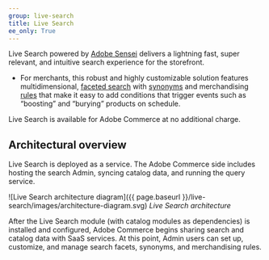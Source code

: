 ```yaml
---
group: live-search
title: Live Search
ee_only: True
---
```


Live Search powered by [Adobe Sensei](https://www.adobe.com/sensei.html) delivers a lightning fast, super relevant, and intuitive search experience for the storefront.

-  For merchants, this robust and highly customizable solution features multidimensional, [faceted search](https://docs-beta.magento.com/user-guide/live-search/facets.html) with [synonyms](https://docs-beta.magento.com/user-guide/live-search/synonyms.html) and merchandising [rules](https://docs-beta.magento.com/user-guide/live-search/rules.html) that make it easy to add conditions that trigger events such as “boosting” and “burying” products on schedule.

Live Search is available for Adobe Commerce at no additional charge.

## Architectural overview

Live Search is deployed as a service. The Adobe Commerce side includes hosting the search Admin, syncing catalog data, and running the query service.

![Live Search architecture diagram]({{ page.baseurl }}/live-search/images/architecture-diagram.svg)
_Live Search architecture_

After the Live Search module (with catalog modules as dependencies) is installed and configured, Adobe Commerce begins sharing search and catalog data with SaaS services. At this point, Admin users can set up, customize, and manage search facets, synonyms, and merchandising rules.
